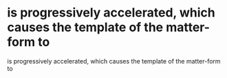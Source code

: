# is progressively accelerated, which causes the template of the matter-form to

is progressively accelerated, which causes the template of the matter-form to